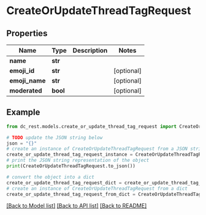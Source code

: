 # CreateOrUpdateThreadTagRequest


## Properties

Name | Type | Description | Notes
------------ | ------------- | ------------- | -------------
**name** | **str** |  | 
**emoji_id** | **str** |  | [optional] 
**emoji_name** | **str** |  | [optional] 
**moderated** | **bool** |  | [optional] 

## Example

```python
from dc_rest.models.create_or_update_thread_tag_request import CreateOrUpdateThreadTagRequest

# TODO update the JSON string below
json = "{}"
# create an instance of CreateOrUpdateThreadTagRequest from a JSON string
create_or_update_thread_tag_request_instance = CreateOrUpdateThreadTagRequest.from_json(json)
# print the JSON string representation of the object
print(CreateOrUpdateThreadTagRequest.to_json())

# convert the object into a dict
create_or_update_thread_tag_request_dict = create_or_update_thread_tag_request_instance.to_dict()
# create an instance of CreateOrUpdateThreadTagRequest from a dict
create_or_update_thread_tag_request_from_dict = CreateOrUpdateThreadTagRequest.from_dict(create_or_update_thread_tag_request_dict)
```
[[Back to Model list]](../README.md#documentation-for-models) [[Back to API list]](../README.md#documentation-for-api-endpoints) [[Back to README]](../README.md)


